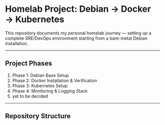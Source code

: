 # Homelab Project: Debian → Docker → Kubernetes

This repository documents my personal homelab journey — setting up a complete SRE/DevOps environment starting from a bare-metal Debian installation.

---

##  Project Phases
1. Phase 1: Debian Base Setup
2. Phase 2: Docker Installation & Verification
3. Phase 3: Kubernetes Setup
4. Phase 4: Monitoring & Logging Stack
5. yet to be decided

---

## Repository Structure

